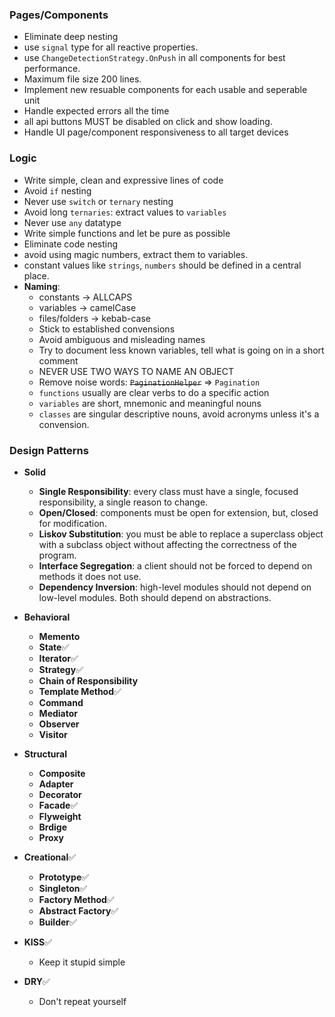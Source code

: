 ### Pages/Components

-   Eliminate deep nesting
-   use `signal` type for all reactive properties.
-   use `ChangeDetectionStrategy.OnPush` in all components for best performance.
-   Maximum file size 200 lines.
-   Implement new resuable components for each usable and seperable unit
-   Handle expected errors all the time
-   all api buttons MUST be disabled on click and show loading.
-   Handle UI page/component responsiveness to all target devices

### Logic

-   Write simple, clean and expressive lines of code
-   Avoid `if` nesting
-   Never use `switch` or `ternary` nesting
-   Avoid long `ternaries`: extract values to `variables`
-   Never use `any` datatype
-   Write simple functions and let be pure as possible
-   Eliminate code nesting
-   avoid using magic numbers, extract them to variables.
-   constant values like `strings`, `numbers` should be defined in a central place.
-   **Naming**:
    -   constants -> ALLCAPS
    -   variables -> camelCase
    -   files/folders -> kebab-case
    -   Stick to established convensions
    -   Avoid ambiguous and misleading names
    -   Try to document less known variables, tell what is going on in a short comment
    -   NEVER USE TWO WAYS TO NAME AN OBJECT
    -   Remove noise words: ~~`PaginationHelper`~~ => `Pagination`
    -   `functions` usually are clear verbs to do a specific action
    -   `variables` are short, mnemonic and meaningful nouns
    -   `classes` are singular descriptive nouns, avoid acronyms unless it's a convension.

### Design Patterns

-   **Solid**

    -   **Single Responsibility**: every class must have a single, focused responsibility, a single reason to change.
    -   **Open/Closed**: components must be open for extension, but, closed for modification.
    -   **Liskov Substitution**: you must be able to replace a superclass object with a subclass object without affecting the correctness of the program.
    -   **Interface Segregation**: a client should not be forced to depend on methods it does not use.
    -   **Dependency Inversion**: high-level modules should not depend on low-level modules. Both should depend on abstractions.

-   **Behavioral**

    -   **Memento**
    -   **State**✅
    -   **Iterator**✅
    -   **Strategy**✅
    -   **Chain of Responsibility**
    -   **Template Method**✅
    -   **Command**
    -   **Mediator**
    -   **Observer**
    -   **Visitor**

-   **Structural**

    -   **Composite**
    -   **Adapter**
    -   **Decorator**
    -   **Facade**✅
    -   **Flyweight**
    -   **Brdige**
    -   **Proxy**

-   **Creational**✅

    -   **Prototype**✅
    -   **Singleton**✅
    -   **Factory Method**✅
    -   **Abstract Factory**✅
    -   **Builder**✅

-   **KISS**✅

    -   Keep it stupid simple

-   **DRY**✅
    -   Don't repeat yourself
